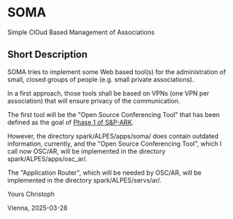 # SOMA
Simple ClOud Based Management of Associations

## Short Description
SOMA tries to implement some Web based tool(s) for the administration of small,
closed groups of people (e.g. small private associations).

In a first approach, those tools shall be based on VPNs (one VPN per
association) that will ensure privacy of the communication.

The first tool will be the "Open Source Conferencing Tool" that has been defined
as the goal of [Phase 1 of S&P-ARK](https://github.com/christoph-v/spark).

However, the directory spark/ALPES/apps/soma/ does contain outdated information,
currently, and the "Open Source Conferencing Tool", which I call now OSC/AR,
will be implemented in the directory spark/ALPES/apps/osc_ar/.

The "Application Router", which will be needed by OSC/AR, will be implemented
in the directory spark/ALPES/servs/ar/.

Yours Christoph

Vienna, 2025-03-28